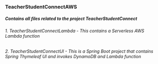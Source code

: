 ### TeacherStudentConnectAWS
##### Contains all files related to the project TeacherStudentConnect
###### 1. TeacherStudentConnectLambda - This contains a Serverless AWS Lambda function
###### 2. TeacherStudentConnectUI - This is a Spring Boot project that contains Spring Thymeleaf UI and invokes DynamoDB and Lambda function

